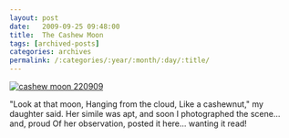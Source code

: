 ```yaml
---
layout: post
date:	2009-09-25 09:48:00
title:  The Cashew Moon
tags: [archived-posts]
categories: archives
permalink: /:categories/:year/:month/:day/:title/
---
```

<a href="http://s562.photobucket.com/albums/ss67/pugaippadam/?action=view&current=IMG_6770.jpg" target="_blank"><img src="http://i562.photobucket.com/albums/ss67/pugaippadam/IMG_6770.jpg" border="0" alt="cashew moon 220909"></a>


"Look at that moon,
Hanging from the cloud,
Like a cashewnut," my daughter said.
Her simile was apt, and soon
I photographed the scene... and, proud
Of her observation, posted it here... wanting it read!
